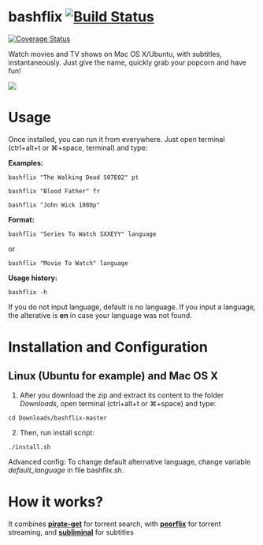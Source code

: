# bashflix [![Build Status](https://travis-ci.org/astavares/bashflix.svg?branch=master)](https://travis-ci.org/astavares/bashflix)
 [![Coverage Status](https://coveralls.io/repos/github/astavares/bashflix/badge.svg?branch=master)](https://coveralls.io/github/astavares/bashflix?branch=master) 

Watch movies and TV shows on Mac OS X/Ubuntu, with subtitles, instantaneously. Just give the name, quickly grab your popcorn and have fun!

![](http://i.imgur.com/FX4bt1B.gif)

# Usage
Once installed, you can run it from everywhere. Just open terminal (ctrl+alt+t or ⌘+space, terminal) and type:

**Examples:**
```
bashflix "The Walking Dead S07E02" pt
```
```
bashflix "Blood Father" fr
```
```
bashflix "John Wick 1080p"
```
**Format:**
```
bashflix "Series To Watch SXXEYY" language
```
or
```
bashflix "Movie To Watch" language
```
**Usage history:**
```
bashflix -h
```

If you do not input language, default is no language.
If you input a language, the alterative is **en** in case your language was not found.

# Installation and Configuration

## Linux (Ubuntu for example) and Mac OS X

1. After you download the zip and extract its content to the folder *Downloads*, open terminal (ctrl+alt+t or ⌘+space) and type:

  ```
  cd Downloads/bashflix-master
  ```

2. Then, run install script:

  ```
  ./install.sh
  ```

Advanced config: To change default alternative language, change variable *default_language* in file bashflix.sh.

# How it works?

It combines [**pirate-get**](https://github.com/vikstrous/pirate-get) for torrent search, with [**peerflix**](https://github.com/mafintosh/peerflix) for torrent streaming, and [**subliminal**](https://github.com/Diaoul/subliminal) for subtitles
